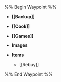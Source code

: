 
%% Begin Waypoint %%
- **[[Backup]]**
- **[[Cook]]**
- **[[Games]]**
- **Images**

- **Items**
	- [[Rebuy]]

%% End Waypoint %%
